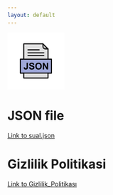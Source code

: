 ```yaml
---
layout: default
---
```

![Forbitten](https://github.com/turakahmet/yolcu-db/blob/main/file.png?raw=true)
# JSON file
[Link to sual.json](./sual.json)
# Gizlilik Politikasi
[Link to Gizlilik_Politikası](./gizlilik_politikasi.html)
